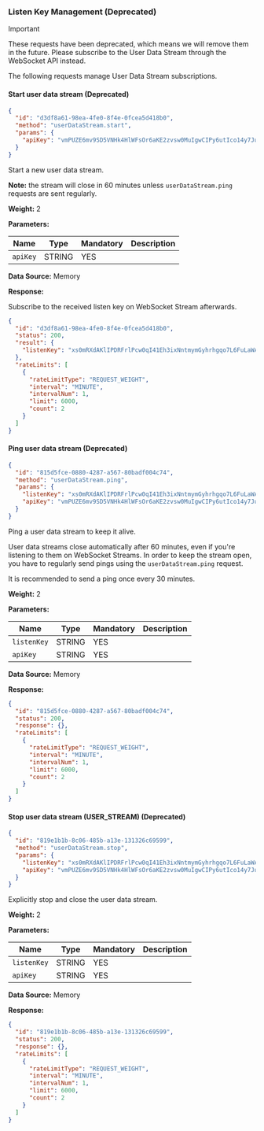 ### Listen Key Management (Deprecated)​

> [!IMPORTANT]
> These requests have been deprecated, which means we will remove them in the future.
> Please subscribe to the User Data Stream through the WebSocket API instead.

The following requests manage User Data Stream subscriptions.

#### Start user data stream (Deprecated)​

```json
{  
  "id": "d3df8a61-98ea-4fe0-8f4e-0fcea5d418b0",  
  "method": "userDataStream.start",  
  "params": {  
    "apiKey": "vmPUZE6mv9SD5VNHk4HlWFsOr6aKE2zvsw0MuIgwCIPy6utIco14y7Ju91duEh8A"  
  }  
}
```

Start a new user data stream.

**Note:** the stream will close in 60 minutes
unless `userDataStream.ping` requests are sent regularly.

**Weight:**
2

**Parameters:**

| Name | Type | Mandatory | Description |
| --- | --- | --- | --- |
| `apiKey` | STRING | YES |  |

**Data Source:**
Memory

**Response:**

Subscribe to the received listen key on WebSocket Stream afterwards.

```json
{  
  "id": "d3df8a61-98ea-4fe0-8f4e-0fcea5d418b0",  
  "status": 200,  
  "result": {  
    "listenKey": "xs0mRXdAKlIPDRFrlPcw0qI41Eh3ixNntmymGyhrhgqo7L6FuLaWArTD7RLP"  
  },  
  "rateLimits": [  
    {  
      "rateLimitType": "REQUEST_WEIGHT",  
      "interval": "MINUTE",  
      "intervalNum": 1,  
      "limit": 6000,  
      "count": 2  
    }  
  ]  
}
```

#### Ping user data stream (Deprecated)​

```json
{  
  "id": "815d5fce-0880-4287-a567-80badf004c74",  
  "method": "userDataStream.ping",  
  "params": {  
    "listenKey": "xs0mRXdAKlIPDRFrlPcw0qI41Eh3ixNntmymGyhrhgqo7L6FuLaWArTD7RLP",  
    "apiKey": "vmPUZE6mv9SD5VNHk4HlWFsOr6aKE2zvsw0MuIgwCIPy6utIco14y7Ju91duEh8A"  
  }  
}
```

Ping a user data stream to keep it alive.

User data streams close automatically after 60 minutes,
even if you're listening to them on WebSocket Streams.
In order to keep the stream open, you have to regularly send pings using the `userDataStream.ping` request.

It is recommended to send a ping once every 30 minutes.

**Weight:**
2

**Parameters:**

| Name | Type | Mandatory | Description |
| --- | --- | --- | --- |
| `listenKey` | STRING | YES |  |
| `apiKey` | STRING | YES |  |

**Data Source:**
Memory

**Response:**

```json
{  
  "id": "815d5fce-0880-4287-a567-80badf004c74",  
  "status": 200,  
  "response": {},  
  "rateLimits": [  
    {  
      "rateLimitType": "REQUEST_WEIGHT",  
      "interval": "MINUTE",  
      "intervalNum": 1,  
      "limit": 6000,  
      "count": 2  
    }  
  ]  
}
```

#### Stop user data stream (USER\_STREAM) (Deprecated)​

```json
{  
  "id": "819e1b1b-8c06-485b-a13e-131326c69599",  
  "method": "userDataStream.stop",  
  "params": {  
    "listenKey": "xs0mRXdAKlIPDRFrlPcw0qI41Eh3ixNntmymGyhrhgqo7L6FuLaWArTD7RLP",  
    "apiKey": "vmPUZE6mv9SD5VNHk4HlWFsOr6aKE2zvsw0MuIgwCIPy6utIco14y7Ju91duEh8A"  
  }  
}
```

Explicitly stop and close the user data stream.

**Weight:**
2

**Parameters:**

| Name | Type | Mandatory | Description |
| --- | --- | --- | --- |
| `listenKey` | STRING | YES |  |
| `apiKey` | STRING | YES |  |

**Data Source:**
Memory

**Response:**

```json
{  
  "id": "819e1b1b-8c06-485b-a13e-131326c69599",  
  "status": 200,  
  "response": {},  
  "rateLimits": [  
    {  
      "rateLimitType": "REQUEST_WEIGHT",  
      "interval": "MINUTE",  
      "intervalNum": 1,  
      "limit": 6000,  
      "count": 2  
    }  
  ]  
}
```

